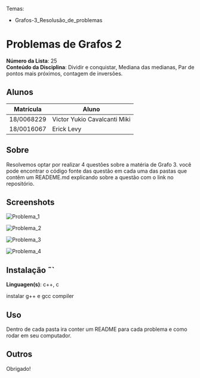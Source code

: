 Temas:
 - Grafos-3_Resolusão_de_problemas

# Problemas de Grafos 2

**Número da Lista**: 25<br>
**Conteúdo da Disciplina**: Dividir e conquistar, Mediana das medianas, Par de pontos mais próximos, contagem de inversões.<br>

## Alunos
|Matrícula | Aluno |
| -- | -- |
| 18/0068229  |  Victor Yukio Cavalcanti Miki |
| 18/0016067  |  Erick Levy |

## Sobre 
Resolvemos optar por realizar 4 questões sobre a matéria de Grafo 3. você pode encontrar o código fonte das questão em cada uma das pastas que contêm um READEME.md explicando sobre a questão com o link no repositório.

## Screenshots

![Problema_1]()

![Problema_2]()

![Problema_3]()

![Problema_4]()

## Instalação ˜`
**Linguagen(s)**: c++, c <br>

instalar g++ e gcc compiler

## Uso 
Dentro de cada pasta ira conter um README para cada problema e como rodar em seu computador.

## Outros 
Obrigado!